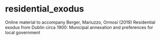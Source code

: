 # residential_exodus
Online material to accompany Berger, Mariuzzo, Ormosi (2019) Residential exodus from Dublin circa 1900: Municipal annexation and preferences for local government
